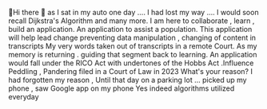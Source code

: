 👋Hi there 👋 as I sat in my auto one day ....
I had lost my way .... I would soon recall Dijkstra's Algorithm and many more. 
I am here to collaborate ,  learn , build an application. An application to assist a population. This application will help lead change 
preventing  data manipulation , changing  of content in transcripts  My very words taken out of transcripts in a remote Court. As my memory is returning .
guiding that segment back to learning. An application would fall under the RICO Act with undertones of the Hobbs Act .Influence  Peddling  , Pandering  filed in a Court of Law in 2023 
What's your reason? I had forgotten my reason , Until that day on a parking lot ... 
picked up my phone ,  saw Google app on my phone Yes indeed algorithms utilized everyday 





<!--
**BrillantSwitch/BrillantSwitch** is a ✨ _special_ ✨ repository because its `README.md` (this file) appears on your GitHub profile.

Here are some ideas to get you started:

- 🔭 I’m currently working on ...
- 🌱 I’m currently learning ...
- 👯 I’m looking to collaborate on ...
- 🤔 I’m looking for help with ...
- 💬 Ask me about ...
- 📫 How to reach me: ...
- 😄 Pronouns: ...
- ⚡ Fun fact: ...
-->
